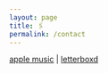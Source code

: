 ```yaml
---
layout: page
title: 🖇️
permalink: /contact
---
```


[apple music](https://music.apple.com/profile/getmyitunesback) | [letterboxd](https://letterboxd.com/joxd/)
